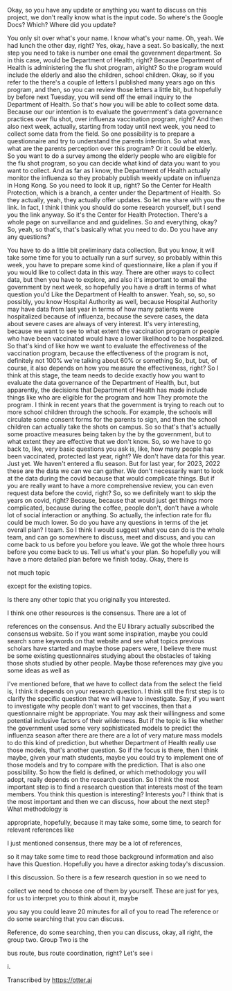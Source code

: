 Okay, so you have any update or anything you want to discuss on this project, we don't really know what is the input code. So where's the Google Docs? Which? Where did you update?

You only sit over what's your name. I know what's your name. Oh, yeah. We had lunch the other day, right? Yes, okay, have a seat. So basically, the next step you need to take is number one email the government department. So in this case, would be Department of Health, right? Because Department of Health is administering the flu shot program, alright? So the program would include the elderly and also the children, school children. Okay, so if you refer to the there's a couple of letters I published many years ago on this program, and then, so you can review those letters a little bit, but hopefully by before next Tuesday, you will send off the email inquiry to the Department of Health. So that's how you will be able to collect some data. Because our our intention is to evaluate the government's data governance practices over flu shot, over influenza vaccination program, right? And then also next week, actually, starting from today until next week, you need to collect some data from the field. So one possibility is to prepare a questionnaire and try to understand the parents intention. So what was, what are the parents perception over this program? Or it could be elderly. So you want to do a survey among the elderly people who are eligible for the flu shot program, so you can decide what kind of data you want to you want to collect. And as far as I know, the Department of Health actually monitor the influenza so they probably publish weekly update on influenza in Hong Kong. So you need to look it up, right? So the Center for Health Protection, which is a branch, a center under the Department of Health. So they actually, yeah, they actually offer updates. So let me share with you the link. In fact, I think I think you should do some research yourself, but I send you the link anyway. So it's the Center for Health Protection. There's a whole page on surveillance and and guidelines. So and everything, okay? So, yeah, so that's, that's basically what you need to do. Do you have any any questions?

You have to do a little bit preliminary data collection. But you know, it will take some time for you to actually run a surf survey, so probably within this week, you have to prepare some kind of questionnaire, like a plan if you if you would like to collect data in this way. There are other ways to collect data, but then you have to explore, and also it's important to email the government by next week, so hopefully you have a draft in terms of what question you'd Like the Department of Health to answer. Yeah, so, so, so possibly, you know Hospital Authority as well, because Hospital Authority may have data from last year in terms of how many patients were hospitalized because of influenza, because the severe cases, the data about severe cases are always of very interest. It's very interesting, because we want to see to what extent the vaccination program or people who have been vaccinated would have a lower likelihood to be hospitalized. So that's kind of like how we want to evaluate the effectiveness of the vaccination program, because the effectiveness of the program is not, definitely not 100% we're talking about 60% or something So, but, but, of course, it also depends on how you measure the effectiveness, right? So I think at this stage, the team needs to decide exactly how you want to evaluate the data governance of the Department of Health, but, but apparently, the decisions that Department of Health has made include things like who are eligible for the program and how They promote the program. I think in recent years that the government is trying to reach out to more school children through the schools. For example, the schools will circulate some consent forms for the parents to sign, and then the school children can actually take the shots on campus. So so that's that's actually some proactive measures being taken by the by the government, but to what extent they are effective that we don't know. So, so we have to go back to, like, very basic questions you ask is, like, how many people has been vaccinated, protected last year, right? We don't have data for this year. Just yet. We haven't entered a flu season. But for last year, for 2023, 2022 these are the data we can we can gather. We don't necessarily want to look at the data during the covid because that would complicate things. But if you are really want to have a more comprehensive review, you can even request data before the covid, right? So, so we definitely want to skip the years on covid, right? Because, because that would just get things more complicated, because during the coffee, people don't, don't have a whole lot of social interaction or anything. So actually, the infection rate for flu could be much lower. So do you have any questions in terms of the jet overall plan? I team. So I think I would suggest what you can do is the whole team, and can go somewhere to discuss, meet and discuss, and you can come back to us before you before you leave. We got the whole three hours before you come back to us. Tell us what's your plan. So hopefully you will have a more detailed plan before we finish today. Okay, there is

not much topic

except for the existing topics.

Is there any other topic that you originally you interested.

I think one other resources is the consensus. There are a lot of

references on the consensus. And the EU library actually subscribed the consensus website. So if you want some inspiration, maybe you could search some keywords on that website and see what topics previous scholars have started and maybe those papers were, I believe there must be some existing questionnaires studying about the obstacles of taking those shots studied by other people. Maybe those references may give you some ideas as well as

I've mentioned before, that we have to collect data from the select the field is, I think it depends on your research question. I think still the first step is to clarify the specific question that we will have to investigate. Say, if you want to investigate why people don't want to get vaccines, then that a questionnaire might be appropriate. You may ask their willingness and some potential inclusive factors of their wilderness. But if the topic is like whether the government used some very sophisticated models to predict the influenza season after there are there are a lot of very mature mass models to do this kind of prediction, but whether Department of Health really use those models, that's another question. So if the focus is there, then I think maybe, given your math students, maybe you could try to implement one of those models and try to compare with the prediction. That is also one possibility. So how the field is defined, or which methodology you will adopt, really depends on the research question. So I think the most important step is to find a research question that interests most of the team members. You think this question is interesting? Interests you? I think that is the most important and then we can discuss, how about the next step? What methodology is

appropriate, hopefully, because it may take some, some time, to search for relevant references like

I just mentioned consensus, there may be a lot of references,

so it may take some time to read those background information and also have this Question. Hopefully you have a director asking today's discussion.

I this discussion. So there is a few research question in so we need to

collect we need to choose one of them by yourself. These are just for yes, for us to interpret you to think about it, maybe

you say you could leave 20 minutes for all of you to read The reference or do some searching that you can discuss.

Reference, do some searching, then you can discuss, okay, all right, the group two. Group Two is the

bus route, bus route coordination, right? Let's see i

i.

Transcribed by https://otter.ai

